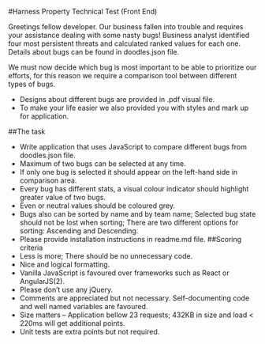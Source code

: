 #Harness Property Technical Test (Front End)

Greetings fellow developer. Our business fallen into trouble and requires your assistance dealing with some nasty bugs! Business analyst identified four most persistent threats and calculated ranked values for each one. Details about bugs can be found in doodles.json file.

We must now decide which bug is most important to be able to prioritize our efforts, for this reason we require a comparison tool between different types of bugs.

*	Designs about different bugs are provided in .pdf visual file.
*	To make your life easier we also provided you with styles and mark up for application.

##The task
*	Write application that uses JavaScript to compare different bugs from doodles.json file.
*	Maximum of two bugs can be selected at any time.
*	If only one bug is selected it should appear on the left-hand side in comparison area.
*	Every bug has different stats, a visual colour indicator should highlight greater value of two bugs.
*	Even or neutral values should be coloured grey.
*	Bugs also can be sorted by name and by team name; Selected bug state should not be lost when sorting; There are two different options for sorting: Ascending and Descending.
*	Please provide installation instructions in readme.md file.
##Scoring criteria
*	Less is more; There should be no unnecessary code. 
*	Nice and logical formatting.
*	Vanilla JavaScript is favoured over frameworks such as React or AngularJS(2).
*	Please don’t use any jQuery.
*	Comments are appreciated but not necessary. Self-documenting code and well named variables are favoured.
*	Size matters – Application bellow 23 requests; 432KB in size and load < 220ms will get additional points.
*	Unit tests are extra points but not required.
